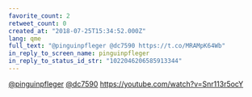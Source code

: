 ```yaml
---
favorite_count: 2
retweet_count: 0
created_at: "2018-07-25T15:34:52.000Z"
lang: qme
full_text: "@pinguinpfleger @dc7590 https://t.co/MRAMpK64Wb"
in_reply_to_screen_name: pinguinpfleger
in_reply_to_status_id_str: "1022046206585913344"
---
```


[@pinguinpfleger](https://twitter.com/pinguinpfleger)
[@dc7590](https://twitter.com/dc7590) <https://youtube.com/watch?v=Snr113r5ocY>
